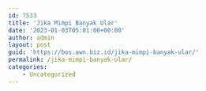 ```yaml
---
id: 7533
title: 'Jika Mimpi Banyak Ular'
date: '2023-01-03T05:01:00+00:00'
author: admin
layout: post
guid: 'https://bos.awn.biz.id/jika-mimpi-banyak-ular/'
permalink: /jika-mimpi-banyak-ular/
categories:
    - Uncategorized
---
```


